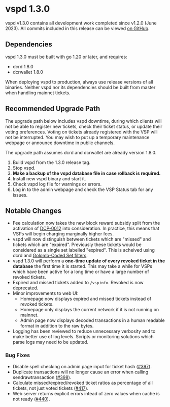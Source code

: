 # vspd 1.3.0

vspd v1.3.0 contains all development work completed since v1.2.0 (June 2023).
All commits included in this release can be viewed
[on GitHub](https://github.com/leedeternal/vspd/compare/release-v1.2.0...release-v1.3.0).

## Dependencies

vspd 1.3.0 must be built with go 1.20 or later, and requires:

- dcrd 1.8.0
- dcrwallet 1.8.0

When deploying vspd to production, always use release versions of all binaries.
Neither vspd nor its dependencies should be built from master when handling
mainnet tickets.

## Recommended Upgrade Path

The upgrade path below includes vspd downtime, during which clients will not be
able to register new tickets, check their ticket status, or update their voting
preferences. Voting on tickets already registered with the VSP will not be
interrupted. You may wish to put up a temporary maintenance webpage or announce
downtime in public channels.

The upgrade path assumes dcrd and dcrwallet are already version 1.8.0.

1. Build vspd from the 1.3.0 release tag.
1. Stop vspd.
1. **Make a backup of the vspd database file in case rollback is required.**
1. Install new vspd binary and start it.
1. Check vspd log file for warnings or errors.
1. Log in to the admin webpage and check the VSP Status tab for any issues.

## Notable Changes

- Fee calculation now takes the new block reward subsidy split from the activation
  of [DCP-0012](https://github.com/leedeternal/dcps/blob/master/dcp-0012/dcp-0012.mediawiki)
  into consideration. In practice, this means that VSPs will begin charging
  marginally higher fees.
- vspd will now distinguish between tickets which are "missed" and tickets which
  are "expired". Previously these tickets would be considered as a single set
  labelled "expired". This is acheived using dcrd and
  [Golomb-Coded Set filters](https://github.com/leedeternal/dcrd/tree/master/gcs#gcs).
- vspd 1.3.0 will perform a **one-time update of every revoked ticket in the
  database** the first time it is started. This may take a while for VSPs which
  have been active for a long time or have a large number of revoked tickets.
- Expired and missed tickets added to `/vspinfo`. Revoked is now deprecated.
- Minor improvements to web UI:
  - Homepage now displays expired and missed tickets instead of revoked tickets.
  - Homepage only displays the current network if it is not running on mainnet.
  - Admin page now displays decoded transactions in a human readable format
    in addition to the raw bytes.
- Logging has been reviewed to reduce unnecessary verbosity and to make better
  use of log levels. Scripts or monitoring solutions which parse logs may need
  to be updated.

### Bug Fixes

- Disable spell checking on admin page input for ticket hash
  ([#397](https://github.com/leedeternal/vspd/pull/397)).
- Duplicate transactions will no longer cause an error when calling
  sendrawtransaction
  ([#398](https://github.com/leedeternal/vspd/pull/398)).
- Calculate missed/expired/revoked ticket ratios as percentage of all tickets,
  not just voted tickets
  ([#417](https://github.com/leedeternal/vspd/pull/417)).
- Web server returns explicit errors intead of zero values when cache is not ready
  ([#440](https://github.com/leedeternal/vspd/pull/440)).

